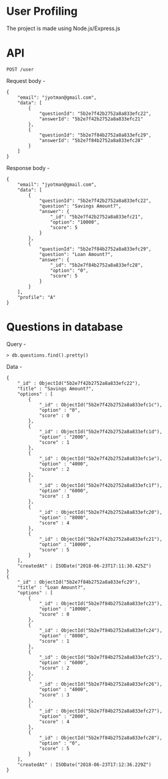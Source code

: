 # User Profiling
The project is made using Node.js/Express.js

# API
    POST /user

Request body -

    {
        "email": "jyotman@gmail.com",
        "data": [
            {
                "questionId": "5b2e7f42b2752a8a833efc22",
                "answerId": "5b2e7f42b2752a8a833efc21"
            },
            {
                "questionId": "5b2e7f84b2752a8a833efc29",
                "answerId": "5b2e7f84b2752a8a833efc28"
            }
        ]
    }

Response body -

    {
        "email": "jyotman@gmail.com",
        "data": [
            {
                "questionId": "5b2e7f42b2752a8a833efc22",
                "question": "Savings Amount?",
                "answer": {
                    "_id": "5b2e7f42b2752a8a833efc21",
                    "option": "10000",
                    "score": 5
                }
            },
            {
                "questionId": "5b2e7f84b2752a8a833efc29",
                "question": "Loan Amount?",
                "answer": {
                    "_id": "5b2e7f84b2752a8a833efc28",
                    "option": "0",
                    "score": 5
                }
            }
        ],
        "profile": "A"
    }

# Questions in database 

Query - 

    > db.questions.find().pretty()

Data -

    {
        "_id" : ObjectId("5b2e7f42b2752a8a833efc22"),
        "title" : "Savings Amount?",
        "options" : [
            {
                "_id" : ObjectId("5b2e7f42b2752a8a833efc1c"),
                "option" : "0",
                "score" : 0
            },
            {
                "_id" : ObjectId("5b2e7f42b2752a8a833efc1d"),
                "option" : "2000",
                "score" : 1
            },
            {
                "_id" : ObjectId("5b2e7f42b2752a8a833efc1e"),
                "option" : "4000",
                "score" : 2
            },
            {
                "_id" : ObjectId("5b2e7f42b2752a8a833efc1f"),
                "option" : "6000",
                "score" : 3
            },
            {
                "_id" : ObjectId("5b2e7f42b2752a8a833efc20"),
                "option" : "8000",
                "score" : 4
            },
            {
                "_id" : ObjectId("5b2e7f42b2752a8a833efc21"),
                "option" : "10000",
                "score" : 5
            }
        ],
        "createdAt" : ISODate("2018-06-23T17:11:30.425Z")
    }
    {
        "_id" : ObjectId("5b2e7f84b2752a8a833efc29"),
        "title" : "Loan Amount?",
        "options" : [
            {
                "_id" : ObjectId("5b2e7f84b2752a8a833efc23"),
                "option" : "10000",
                "score" : 0
            },
            {
                "_id" : ObjectId("5b2e7f84b2752a8a833efc24"),
                "option" : "8000",
                "score" : 1
            },
            {
                "_id" : ObjectId("5b2e7f84b2752a8a833efc25"),
                "option" : "6000",
                "score" : 2
            },
            {
                "_id" : ObjectId("5b2e7f84b2752a8a833efc26"),
                "option" : "4000",
                "score" : 3
            },
            {
                "_id" : ObjectId("5b2e7f84b2752a8a833efc27"),
                "option" : "2000",
                "score" : 4
            },
            {
                "_id" : ObjectId("5b2e7f84b2752a8a833efc28"),
                "option" : "0",
                "score" : 5
            }
        ],
        "createdAt" : ISODate("2018-06-23T17:12:36.229Z")
    }
